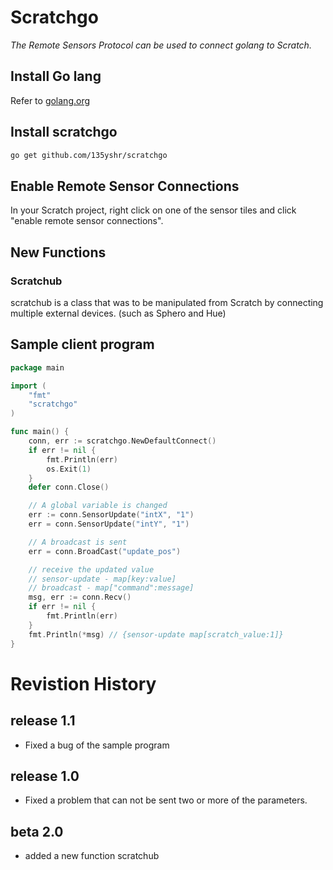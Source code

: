 # Scratchgo
_The Remote Sensors Protocol can be used to connect golang to Scratch._

## Install Go lang
Refer to [golang.org](http://golang.org/doc/install)

## Install scratchgo

```bash
go get github.com/135yshr/scratchgo
```

## Enable Remote Sensor Connections
In your Scratch project, right click on one of the sensor tiles and click "enable remote sensor connections".

## New Functions
### Scratchub
scratchub is a class that was to be manipulated from Scratch by connecting multiple external devices. (such as Sphero and Hue)

## Sample client program
``` go
package main

import (
	"fmt"
	"scratchgo"
)

func main() {
	conn, err := scratchgo.NewDefaultConnect()
	if err != nil {
		fmt.Println(err)
		os.Exit(1)
	}
	defer conn.Close()

	// A global variable is changed
	err := conn.SensorUpdate("intX", "1")
	err = conn.SensorUpdate("intY", "1")

	// A broadcast is sent
	err = conn.BroadCast("update_pos")

	// receive the updated value
	// sensor-update - map[key:value]
	// broadcast - map["command":message]
	msg, err := conn.Recv()
	if err != nil {
		fmt.Println(err)
	}
	fmt.Println(*msg) // {sensor-update map[scratch_value:1]}
}
```

# Revistion History
## release 1.1
 * Fixed a bug of the sample program
 
## release 1.0
 * Fixed a problem that can not be sent two or more of the parameters.

## beta 2.0
 * added a new function scratchub
